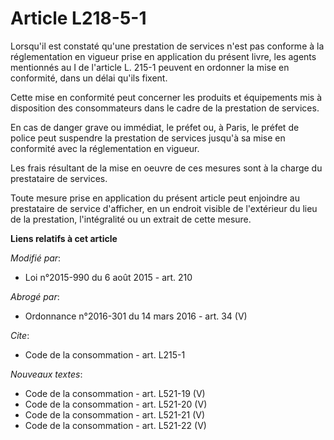 # Article L218-5-1

Lorsqu'il est constaté qu'une prestation de services n'est pas conforme à la réglementation en vigueur prise en application
du présent livre, les agents mentionnés au I de l'article L. 215-1 peuvent en ordonner la mise en conformité, dans un délai
qu'ils fixent. 

Cette mise en conformité peut concerner les produits et équipements mis à disposition des consommateurs dans le cadre de la
prestation de services. 

En cas de danger grave ou immédiat, le préfet ou, à Paris, le préfet de police peut suspendre la prestation de services
jusqu'à sa mise en conformité avec la réglementation en vigueur. 

Les frais résultant de la mise en oeuvre de ces mesures sont à la charge du prestataire de services.

Toute mesure prise en application du présent article peut enjoindre au prestataire de service d'afficher, en un endroit
visible de l'extérieur du lieu de la prestation, l'intégralité ou un extrait de cette mesure.

**Liens relatifs à cet article**

_Modifié par_:

  - Loi n°2015-990 du 6 août 2015 - art. 210

_Abrogé par_:

  - Ordonnance n°2016-301 du 14 mars 2016 - art. 34 (V)

_Cite_:

  - Code de la consommation - art. L215-1

_Nouveaux textes_:

  - Code de la consommation - art. L521-19 (V)
  - Code de la consommation - art. L521-20 (V)
  - Code de la consommation - art. L521-21 (V)
  - Code de la consommation - art. L521-22 (V)
